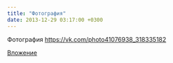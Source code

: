 ```yaml
---
title: "Фотография"
date: 2013-12-29 03:17:00 +0300
---
```


Фотография
https://vk.com/photo41076938_318335182

[Вложение](https://vk.com/photo41076938_318335182)
